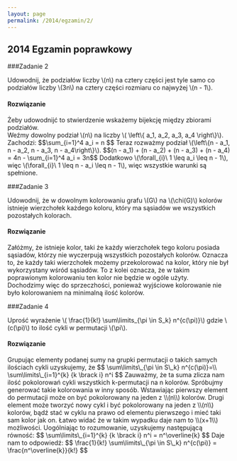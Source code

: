 ```yaml
---
layout: page
permalink: /2014/egzamin/2/
---
```


## 2014 Egzamin poprawkowy

###Zadanie 2

Udowodnij, że podziałów liczby \\(n\\) na cztery części jest tyle samo co podziałów
liczby \\(3n\\) na cztery części rozmiaru co najwyżej \\(n - 1\\).

<div data-collapse>
  <h4 class="collapsible">Rozwiązanie</h4>
  <div class="solution">
    <p>
      Żeby udowodnijć to stwierdzenie wskażemy bijekcję między zbiorami podziałów.<br/>
      Weźmy dowolny podział \(n\) na liczby \( \left\{ a_1, a_2, a_3, a_4 \right\}\). Zachodzi:
      $$\sum_{i=1}^4 a_i = n $$
      Teraz rozważmy podział \(\left\{n - a_1, n - a_2, n - a_3, n - a_4\right\}\).
      $$(n - a_1) + (n - a_2) + (n - a_3) + (n - a_4) = 4n - \sum_{i=1}^4 a_i = 3n$$
      Dodatkowo \(\forall_{i}\ 1 \leq a_i \leq n - 1\), więc \(\forall_{i}\ 1 \leq n - a_i \leq n - 1\),
      więc wszystkie warunki są spełnione.
    </p>
  </div>
</div>

###Zadanie 3

Udowodnij, że w dowolnym kolorowaniu grafu \\(G\\) na \\(\chi(G)\\) kolorów istnieje wierzchołek każdego koloru, który ma sąsiadów we wszystkich pozostałych kolorach. 

<div data-collapse>
  <h4 class="collapsible">Rozwiązanie</h4>
  <div class="solution">
    <p>
	Załóżmy, że istnieje kolor, taki że każdy wierzchołek tego koloru posiada sąsiadów, którzy nie wyczerpują wszystkich pozostałych kolorów.
	Oznacza to, że każdy taki wierzchołek możemy przekolorować na kolor, który nie był wykorzystany wśród sąsiadów. 
	To z kolei oznacza, że w takim poprawionym kolorowaniu ten kolor nie będzie w ogóle użyty. <br/>
	Dochodzimy więc do sprzeczhości, ponieważ wyjściowe kolorowanie nie było kolorowaniem na minimalną ilość kolorów.	
    </p>
  </div>
</div>

###Zadanie 4

Uprość wyrażenie \\( \frac{1}{k!} \sum\limits\_{\pi \in S\_k} n^{c(\pi)}\\) gdzie \\(c(\pi)\\) to ilość cykli w permutacji \\(\pi\\).
<div data-collapse>
  <h4 class="collapsible">Rozwiązanie</h4>
  <div class="solution">
    <p>
	Grupując elementy podanej sumy na grupki permutacji o takich samych ilościach cykli uzyskujemy, że
	$$ \sum\limits\_{\pi \in S\_k} n^{c(\pi)}=\\
	  \sum\limits\_{i=1}^{k} {k \brack i} n^i   $$
	Zauważmy, że ta suma zlicza nam ilość pokolorowań cykli wszystkich k-permutacji na n kolorów. 
	Spróbujmy generować takie kolorowania w inny sposób. Wstawiając pierwszy element do permutacji może on być pokolorowany na jeden z \\(n\\) kolorów. 
	Drugi element może tworzyć nowy cykl i być pokolorowany na jeden z \\(n\\) kolorów, bądź stać w cyklu na prawo od elementu pierwszego i mieć taki sam kolor jak on.
	Łatwo widać że w takim wypadku daje nam to \\(x+1\\) możliwości. Uogólniając to rozumowanie, uzyskujemy następującą równość:
	$$   \sum\limits\_{i=1}^{k} {k \brack i} n^i =  n^\overline{k} $$
	Daje nam to odpowiedź:
$$ 	\frac{1}{k!} \sum\limits\_{\pi \in S\_k} n^{c(\pi)} = \frac{n^\overline{k}}{k!} $$
	 </p>
  </div>
</div>
